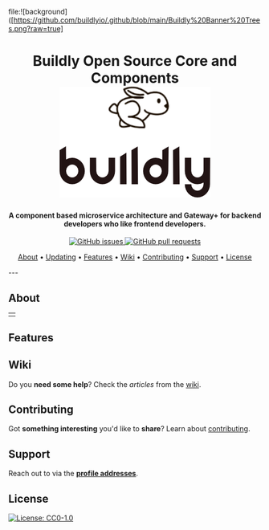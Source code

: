 file:![background]([https://github.com/buildlyio/.github/blob/main/Buildly%20Banner%20Trees.png?raw=true]
<h1 align="center">
  Buildly Open Source Core and Components
  <br>
  <a href="https://github.com/buidlyio"><img src="https://github.com/buildlyio/.github/blob/main/buildly-logo.png?raw=true" alt="Buildly Logo"></a>
</h1>

<h4 align="center">A component based microservice architecture and Gateway+ for backend developers who like frontend developers.</h4>

<p align="center">
    <a href="https://github.com/buildlyio/buildly-core/issues">
    <img src="https://img.shields.io/github/issues-raw/buildlyio/buildly-core.svg?style=flat-square&logo=github&logoColor=white"
         alt="GitHub issues">
    <a href="https://github.com/buildlyio/buildly-core/pulls">
    <img src="https://img.shields.io/github/issues-pr-raw/buildlyio/buildly-core.svg?style=flat-square&logo=github&logoColor=white"
         alt="GitHub pull requests">
</p>
      
<p align="center">
  <a href="#about">About</a> •
  <a href="#updating">Updating</a> •
  <a href="#features">Features</a> •
  <a href="#wiki">Wiki</a> •
  <a href="#contributing">Contributing</a> •
  <a href="#support">Support</a> •
  <a href="#license">License</a>
</p>
---

## About

<table>
<tr>
<td>
  

</td>
</tr>
</table>

## Features




## Wiki

Do you **need some help**? Check the _articles_ from the [wiki](https://github.com/buildlyio/buildly-core/wiki/).

## Contributing

Got **something interesting** you'd like to **share**? Learn about [contributing](https://github.com/buildlyio/docs/CONTRIBUTING.md).

## Support

Reach out to via the **[profile addresses](https://github.com/buildlyio)**.

## License

[![License: CC0-1.0](https://img.shields.io/badge/License-CC0%201.0-lightgrey.svg)](https://tldrlegal.com/license/creative-commons-cc0-1.0-universal)
